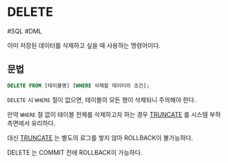 # DELETE

#SQL #DML

이미 저장된 데이터를 삭제하고 싶을 때 사용하는 명령어이다.

## 문법

```SQL
DELETE FROM [테이블명] [WHERE 삭제할 데이터의 조건];
```

`DELETE` 시 `WHERE` 절이 없으면, 테이블의 모든 행이 삭제되니 주의해야 한다.

만약 `WHERE` 절 없이 테이블 전체를 삭제하고자 하는 경우 [TRUNCATE](../DDL/TRUNCATE.md) 를 시스템 부하 측면에서 유리하다.

대신 [TRUNCATE](../DDL/TRUNCATE.md) 는 별도의 로그를 쌓지 않아 ROLLBACK이 불가능하다.

DELETE 는 COMMIT 전에 ROLLBACK이 가능하다.
